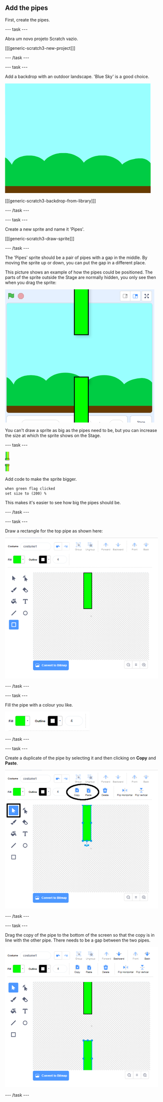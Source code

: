 ## Add the pipes

First, create the pipes.

\--- task \---

Abra um novo projeto Scratch vazio.

[[[generic-scratch3-new-project]]]

\--- /task \---

\--- task \---

Add a backdrop with an outdoor landscape. 'Blue Sky' is a good choice.

![captura de ecrã](images/flappy-stage.png)

[[[generic-scratch3-backdrop-from-library]]]

\--- /task \---

\--- task \---

Create a new sprite and name it 'Pipes'.

[[[generic-scratch3-draw-sprite]]]

\--- /task \---

The 'Pipes' sprite should be a pair of pipes with a gap in the middle. By moving the sprite up or down, you can put the gap in a different place.

This picture shows an example of how the pipes could be positioned. The parts of the sprite outside the Stage are normally hidden, you only see then when you drag the sprite:

![captura de ecrã](images/flappy-pipes-position.png)

You can't draw a sprite as big as the pipes need to be, but you can increase the size at which the sprite shows on the Stage.

\--- task \---

![pipes sprite](images/pipes-sprite.png)

Add code to make the sprite bigger.

```blocks3
when green flag clicked
set size to (200) %
```

This makes it's easier to see how big the pipes should be.

\--- /task \---

\--- task \---

Draw a rectangle for the top pipe as shown here:

![rectangle for the pipe](images/flappy-pipes-rectangle.png)

\--- /task \---

\--- task \---

Fill the pipe with a colour you like.

![fill the rectangle](images/flappy-pipes-fill-rectangle.png)

\--- /task \---

\--- task \---

Create a duplicate of the pipe by selecting it and then clicking on **Copy** and **Paste**.

![copy and paste pipe](images/flappy-pipes-duplicate1-annotated.png)

\--- /task \---

\--- task \---

Drag the copy of the pipe to the bottom of the screen so that the copy is in line with the other pipe. There needs to be a gap between the two pipes.

![captura de ecrã](images/flappy-pipes-duplicate2.png)

\--- /task \---